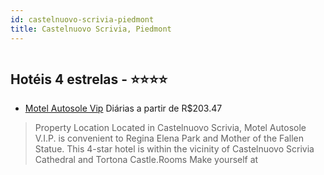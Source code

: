 ```yaml
---
id: castelnuovo-scrivia-piedmont
title: Castelnuovo Scrivia, Piedmont
---
```


<center><img src="https://assets.cosmos-data.com/1/00ac0019f5606e918bbd6d5b3669b4a2/445329.jpg" alt="" /></center>


## Hotéis 4 estrelas - ⭐️⭐️⭐️⭐️

-    [Motel Autosole Vip](https://www.hurb.com/hoteis/castelnuovo-scrivia/motel-autosole-vip-JNP-JP916291?cmp=18055) Diárias a partir de R$203.47
   > Property Location Located in Castelnuovo Scrivia, Motel Autosole V.I.P. is convenient to Regina Elena Park and Mother of the Fallen Statue. This 4-star hotel is within the vicinity of Castelnuovo Scrivia Cathedral and Tortona Castle.Rooms Make yourself at
